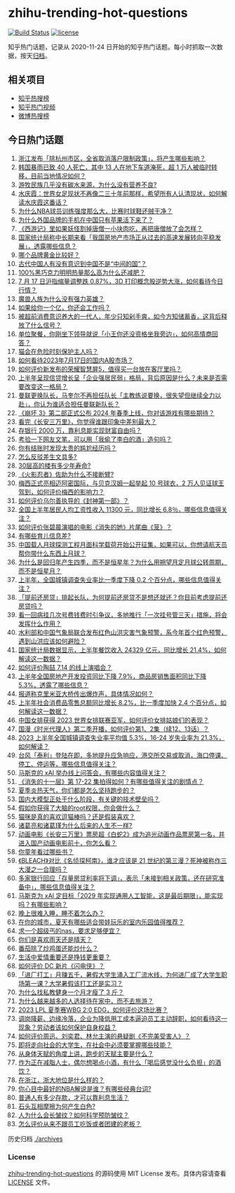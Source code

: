 # zhihu-trending-hot-questions

[![Build Status](https://github.com/justjavac/zhihu-trending-hot-questions/workflows/ci/badge.svg?branch=master)](https://github.com/justjavac/zhihu-trending-hot-questions/actions)
[![license](https://img.shields.io/github/license/justjavac/zhihu-trending-hot-questions)](https://github.com/justjavac/zhihu-trending-hot-questions/blob/master/LICENSE)

知乎热门话题，记录从 2020-11-24
日开始的知乎热门话题。每小时抓取一次数据，按天[归档](./archives)。

## 相关项目

- [知乎热搜榜](https://github.com/justjavac/zhihu-trending-top-search)
- [知乎热门视频](https://github.com/justjavac/zhihu-trending-hot-video)
- [微博热搜榜](https://github.com/justjavac/weibo-trending-hot-search)

## 今日热门话题

<!-- BEGIN -->
<!-- 最后更新时间 Tue Jul 18 2023 07:15:34 GMT+0800 (China Standard Time) -->

1. [浙江发布「除杭州市区，全省取消落户限制政策」，将产生哪些影响？](https://www.zhihu.com/question/612533198)
1. [韩国暴雨已致 40 人死亡，其中 13 人在地下车道淹死，超 1 万人被临时转移，目前当地情况如何？](https://www.zhihu.com/question/612528894)
1. [游牧民族几乎没有碳水来源，为什么没有营养不良?](https://www.zhihu.com/question/607586707)
1. [水庆霞：世界女足现状不再像二三十年前那样，希望所有人认清现状，如何解读水庆霞这番话？](https://www.zhihu.com/question/612377333)
1. [为什么NBA球员训练强度那么大，比赛时球鞋还贼干净？](https://www.zhihu.com/question/528417755)
1. [为什么外国品牌的手机在中国只有苹果活下来了？](https://www.zhihu.com/question/610043244)
1. [《西游记》里如果妖怪割掉唐僧一小块肉吃，再把唐僧放了会怎样？](https://www.zhihu.com/question/493310013)
1. [国家统计局称中长期来看「我国房地产市场正从过去的高速发展转向平稳发展」，透露哪些信息？](https://www.zhihu.com/question/612500716)
1. [哪个品牌黄金比较好？](https://www.zhihu.com/question/538502147)
1. [古代中国人有没有意识到中国不是“中间的国”？](https://www.zhihu.com/question/611174556)
1. [100%黑巧克力明明热量那么高为什么还减肥？](https://www.zhihu.com/question/485883218)
1. [7 月 17 日沪指缩量调整跌 0.87%，3D 打印概念股逆势大涨，如何看待今日行情？](https://www.zhihu.com/question/612483389)
1. [魔兽人族为什么没有强力英雄？](https://www.zhihu.com/question/550526129)
1. [如果给你一个亿，你还会工作吗？](https://www.zhihu.com/question/608064446)
1. [被超前消费意识养大的一代人，年少只知剁手爽，如今方知储蓄香，这背后释放了什么信号？](https://www.zhihu.com/question/612271354)
1. [单位聚餐，你刚坐下领导就说「小王你还没资格坐我旁边」，如何高情商回答？](https://www.zhihu.com/question/606620590)
1. [猫会在危险时刻保护主人吗？](https://www.zhihu.com/question/296423454)
1. [如何看待2023年7月17日的国内A股市场？](https://www.zhihu.com/question/612422297)
1. [如何评价新发布的荣耀智慧屏5，值得买一台放在客厅里吗？](https://www.zhihu.com/question/611929494)
1. [上半年呈现信贷增长呈「企业强居民弱」格局，背后原因是什么？未来是否需要改变这一格局？](https://www.zhihu.com/question/612271348)
1. [曼联更换队长，马奎尔不再担任队长「主教练说要换，很失望但继续全力以赴」，你认为谁适合担任曼联新队长？](https://www.zhihu.com/question/612489639)
1. [《崩坏 3》第二部正式公布 2024 年春季上线，你对该游戏有哪些期待？](https://www.zhihu.com/question/612399575)
1. [看完《长安三万里》，你觉得谁跟印象中差别最大？](https://www.zhihu.com/question/611706063)
1. [存银行 2000 万，靠利息能实现财富自由吗？](https://www.zhihu.com/question/585105722)
1. [考验一下网友文笔，可以用「我偷了李白的酒」造句吗？](https://www.zhihu.com/question/611493374)
1. [你有结账时发现太贵的尴尬经历吗？](https://www.zhihu.com/question/407356856)
1. [怎么反驳差生文具多?](https://www.zhihu.com/question/603505009)
1. [30层高的楼有多少年寿命?](https://www.zhihu.com/question/555372636)
1. [《火影忍者》佐助为什么不接断臂?](https://www.zhihu.com/question/417592888)
1. [梅西正式亮相迈阿密国际，与贝克汉姆一起举起 10 号球衣，2 万人见证球王驾到，如何评价梅西的影响力？](https://www.zhihu.com/question/612487708)
1. [如何评价乌尔善执导的《封神第一部》？](https://www.zhihu.com/question/611406898)
1. [全国上半年居民人均工资性收入 11300 元，同比增长 6.8％，哪些信息值得关注？](https://www.zhihu.com/question/612487441)
1. [如何评价张碧晨演唱的电影《消失的她》片尾曲《笼》？](https://www.zhihu.com/question/608241389)
1. [有哪些育儿信息差?](https://www.zhihu.com/question/611482562)
1. [中国载人月球探测工程月面科学载荷开始公开征集，如果可以，你想请航天员帮你带什么东西上月球？](https://www.zhihu.com/question/612533136)
1. [为什么是回归年产生四季，而不是恒星年？为什么用朔望月定月球公转周期，而不是恒星月？](https://www.zhihu.com/question/611827729)
1. [上半年，全国城镇调查失业率比一季度下降 0.2 个百分点，哪些信息值得关注？](https://www.zhihu.com/question/612487691)
1. [「提前还房贷」排起长队，为何提前还房贷不是想还就还？你目前考虑提前还房贷吗？](https://www.zhihu.com/question/612475296)
1. [看一回病挂几次号费钱费时引争议，多地推行「一次挂号管三天」措施，将会发挥什么作用？](https://www.zhihu.com/question/612483083)
1. [水利部和中国气象局联合发布红色山洪灾害气象预警，系今年首个红色预警，遇到山洪应该如何避险？](https://www.zhihu.com/question/612550973)
1. [国家统计局数据显示，上半年餐饮收入 24329 亿元，同比增长 21.4%，如何解读这一数据？](https://www.zhihu.com/question/612486779)
1. [如何评价陶喆 7.14 的线上演唱会？](https://www.zhihu.com/question/612172635)
1. [上半年全国房地产开发投资同比下降 7.9%，商品房销售面积同比下降 5.3%，透露了哪些信息？](https://www.zhihu.com/question/612494532)
1. [报道称克里米亚大桥传出爆炸声，具体情况如何？](https://www.zhihu.com/question/612485304)
1. [上半年社会消费品零售总额同比增长 8.2%，比一季度加快 2.4 个百分点，如何解读这一数据？](https://www.zhihu.com/question/612485813)
1. [中国女排获得 2023 世界女排联赛亚军，如何评价女排姑娘们的表现？](https://www.zhihu.com/question/612475103)
1. [国漫《时光代理人》第二季开播，如何评价第1、2集（续12、13话）？](https://www.zhihu.com/question/612147570)
1. [2023 上半年全国城镇调查失业率平均值 5.3%，16-24 岁失业率为 21.3%，如何解读？](https://www.zhihu.com/question/612488743)
1. [台风「泰利」登陆在即，多地提升应急响应，港交所交易或取消，海口停课、停工、停运等，哪些信息值得关注？](https://www.zhihu.com/question/612480254)
1. [马斯克的 xAI 举办线上问答会，有哪些内容值得关注？](https://www.zhihu.com/question/612065603)
1. [《消失的十一层》第 17-22 集拍得如何？有哪些值得关注的剧情点？](https://www.zhihu.com/question/612342873)
1. [夏季炎热天气，你们都是怎么坚持跑步的？](https://www.zhihu.com/question/611878980)
1. [国内大模型正处于什么阶段，有关键的技术壁垒吗？](https://www.zhihu.com/question/612412394)
1. [假如你获得了大脑的root权限，你会做什么？](https://www.zhihu.com/question/529969621)
1. [猫咪是真的喜欢逗猫棒吗？还是假装喜欢？](https://www.zhihu.com/question/609332510)
1. [诸葛亮和诸葛瑾为什么后来的人生不一样?](https://www.zhihu.com/question/611367116)
1. [动画电影《长安三万里》票房超《白蛇2》成为追光动画作品票房第一名，并进入国产动画电影前十，你怎么看？](https://www.zhihu.com/question/612508778)
1. [你童年看过哪些书？](https://www.zhihu.com/question/607116627)
1. [《BLEACH》对比《名侦探柯南》，谁才应该是 21 世纪的第三漫？死神被称作三大漫之一合理吗？](https://www.zhihu.com/question/611699362)
1. [多家银行回应「存量房贷利率将下调」，表示「未接到相关政策，还在研究准备中」，哪些信息值得关注？](https://www.zhihu.com/question/612487284)
1. [马斯克为 xAI 定目标「2029 年实现通用人工智能，这是最后期限」，能实现吗？有哪些影响？](https://www.zhihu.com/question/612469822)
1. [晚上很难入睡，睡不着怎么办？](https://www.zhihu.com/question/265456938)
1. [在你的城市，夏天有哪些适合带娃玩乐的室内乐园值得推荐？](https://www.zhihu.com/question/609232550)
1. [求一个超级丐的nas，要求足够便宜？](https://www.zhihu.com/question/536363963)
1. [你们是喜欢雨天还是晴天？](https://www.zhihu.com/question/609762048)
1. [番茄除了炒鸡蛋还能炒什么？](https://www.zhihu.com/question/604317335)
1. [生活中爱情重要还是挣钱更重要？](https://www.zhihu.com/question/610173703)
1. [如何评价 DC 新片《闪电侠》？](https://www.zhihu.com/question/598042943)
1. [「进厂打工」月赚五千，暑假大学生涌入工厂流水线，为何进厂成了大学生职场第一课？大学暑假该打工还是实习？](https://www.zhihu.com/question/611893247)
1. [为什么找私教健身一个月才瘦了 3 斤？](https://www.zhihu.com/question/608827754)
1. [为什么越来越多的人选择待在家中，而不去旅游？](https://www.zhihu.com/question/603608207)
1. [2023 LPL 夏季赛WBG 2:0 EDG，如何评价这场比赛？](https://www.zhihu.com/question/612546804)
1. [调岗降薪、边缘冷落，企业为降低用工成本逼迫员工主动辞职，如何看待这一现象？劳动者该如何保护自身权益？](https://www.zhihu.com/question/612486168)
1. [如何评价周迅、刘奕君、林允主演的悬疑剧《不完美受害人》？](https://www.zhihu.com/question/612544369)
1. [即将走向社会的大学生，在社会中必须要掌握哪些技能？](https://www.zhihu.com/question/610739637)
1. [从身体天赋的角度上讲，跑步的天赋主要是什么？](https://www.zhihu.com/question/609830185)
1. [作为正在减脂人士，偶尔想喝点小酒，有什么「喝后感觉没什么负担」的酒饮？](https://www.zhihu.com/question/610591680)
1. [在浙江，浙大地位是什么样的？](https://www.zhihu.com/question/611080692)
1. [你心目中最好的NBA解说是谁？有哪些经典台词?](https://www.zhihu.com/question/603955430)
1. [普通人有多少存款，才可以靠利息生活？](https://www.zhihu.com/question/612271475)
1. [石头互相摩擦为何产生白色?](https://www.zhihu.com/question/611661376)
1. [人为什么会长皱纹？如何科学预防皱纹？](https://www.zhihu.com/question/609100012)
1. [怎么评价从来不跟员工吃饭或者团建的老板？](https://www.zhihu.com/question/611562327)

<!-- END -->

历史归档 [./archives](./archives)

### License

[zhihu-trending-hot-questions](https://github.com/justjavac/zhihu-trending-hot-questions)
的源码使用 MIT License 发布。具体内容请查看 [LICENSE](./LICENSE) 文件。
